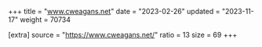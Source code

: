 +++
title = "www.cweagans.net"
date = "2023-02-26"
updated = "2023-11-17"
weight = 70734

[extra]
source = "https://www.cweagans.net/"
ratio = 13
size = 69
+++

